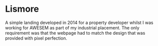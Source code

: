 # Lismore
A simple landing developed in 2014 for a property developer whilst I was working for AWESEM as part of my industrial placement. The only requirement was that the webpage had to match the design that was provided with pixel perfection.
